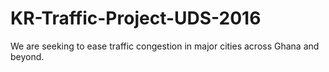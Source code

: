 # KR-Traffic-Project-UDS-2016
We are seeking to ease traffic congestion in major cities across Ghana and beyond.
